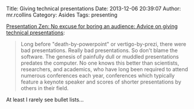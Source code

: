 Title: Giving technical presentations
Date: 2013-12-06 20:39:07
Author: mr.rcollins
Category: Asides
Tags: presenting

[Presentation Zen: No excuse for boring an audience: Advice on giving technical presentations](http://www.presentationzen.com/presentationzen/2013/05/no_excuse_for_t.html):
>Long before "death-by-powerpoint" or vertigo-by-prezi, there were bad presentations. Really bad presentations. So don't blame the software. The genesis of painfully dull or muddled presentations predates the computer. No one knows this better than scientists, researchers, and academics, who have long been required to attend numerous conferences each year, conferences which typically feature a keynote speaker and scores of shorter presentations by others in their field. 

At least I rarely see bullet lists...